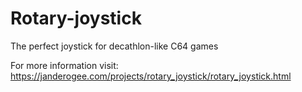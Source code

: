 # Rotary-joystick
The perfect joystick for decathlon-like C64 games

For more information visit:
https://janderogee.com/projects/rotary_joystick/rotary_joystick.html
